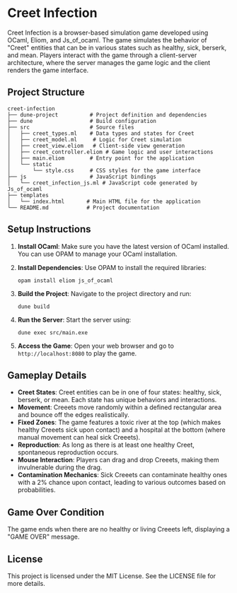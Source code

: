# Creet Infection

Creet Infection is a browser-based simulation game developed using OCaml, Eliom, and Js_of_ocaml. The game simulates the behavior of "Creet" entities that can be in various states such as healthy, sick, berserk, and mean. Players interact with the game through a client-server architecture, where the server manages the game logic and the client renders the game interface.

## Project Structure

```
creet-infection
├── dune-project          # Project definition and dependencies
├── dune                  # Build configuration
├── src                   # Source files
│   ├── creet_types.ml    # Data types and states for Creet
│   ├── creet_model.ml     # Logic for Creet simulation
│   ├── creet_view.eliom   # Client-side view generation
│   ├── creet_controller.eliom # Game logic and user interactions
│   ├── main.eliom        # Entry point for the application
│   └── static
│       └── style.css     # CSS styles for the game interface
├── js                    # JavaScript bindings
│   └── creet_infection_js.ml # JavaScript code generated by Js_of_ocaml
├── templates
│   └── index.html       # Main HTML file for the application
└── README.md            # Project documentation
```

## Setup Instructions

1. **Install OCaml**: Make sure you have the latest version of OCaml installed. You can use OPAM to manage your OCaml installation.

2. **Install Dependencies**: Use OPAM to install the required libraries:
   ```
   opam install eliom js_of_ocaml
   ```

3. **Build the Project**: Navigate to the project directory and run:
   ```
   dune build
   ```

4. **Run the Server**: Start the server using:
   ```
   dune exec src/main.exe
   ```

5. **Access the Game**: Open your web browser and go to `http://localhost:8080` to play the game.

## Gameplay Details

- **Creet States**: Creet entities can be in one of four states: healthy, sick, berserk, or mean. Each state has unique behaviors and interactions.
- **Movement**: Creeets move randomly within a defined rectangular area and bounce off the edges realistically.
- **Fixed Zones**: The game features a toxic river at the top (which makes healthy Creeets sick upon contact) and a hospital at the bottom (where manual movement can heal sick Creeets).
- **Reproduction**: As long as there is at least one healthy Creet, spontaneous reproduction occurs.
- **Mouse Interaction**: Players can drag and drop Creeets, making them invulnerable during the drag.
- **Contamination Mechanics**: Sick Creeets can contaminate healthy ones with a 2% chance upon contact, leading to various outcomes based on probabilities.

## Game Over Condition

The game ends when there are no healthy or living Creeets left, displaying a "GAME OVER" message.

## License

This project is licensed under the MIT License. See the LICENSE file for more details.